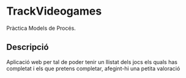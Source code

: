 # TrackVideogames
Pràctica Models de Procés.

## Descripció

Aplicació web per tal de poder tenir un llistat dels jocs els quals has completat i els que pretens completar, afegint-hi una petita valoració

